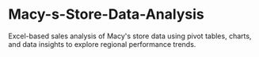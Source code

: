 # Macy-s-Store-Data-Analysis
Excel-based sales analysis of Macy's store data using pivot tables, charts, and data insights to explore regional performance trends.
